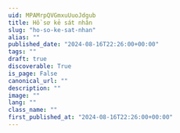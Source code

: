 ```yaml
---
uid: MPAMrpQVGmxuUuoJdgub
title: Hồ sơ kẻ sát nhân
slug: "ho-so-ke-sat-nhan"
alias: ""
published_date: "2024-08-16T22:26:00+00:00"
tags: ""
draft: true
discoverable: True
is_page: False
canonical_url: ""
description: ""
image: ""
lang: ""
class_name: ""
first_published_at: "2024-08-16T22:26:00+00:00"
---
```


